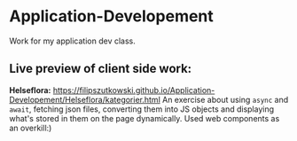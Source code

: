 # Application-Developement
Work for my application dev class.

## Live preview of client side work: 

**Helseflora:** https://filipszutkowski.github.io/Application-Developement/Helseflora/kategorier.html
An exercise about using `async` and `await`, fetching json files, converting them into JS objects and displaying what's stored in them on the page dynamically. Used web components as an overkill:)
